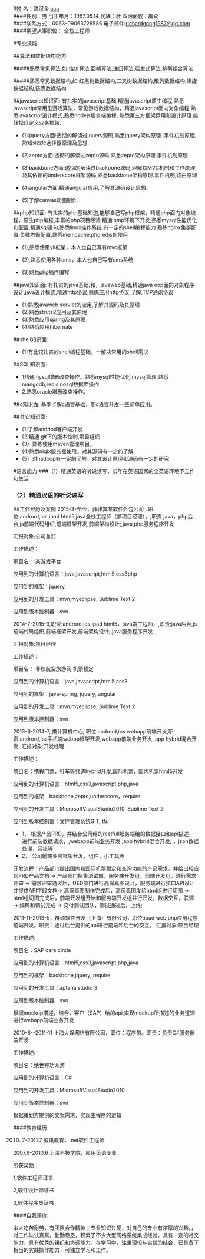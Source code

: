 #姓 名：龚汉金 [aaa](img/faye.png)                 
####性别：男  出生年月：1987.05.14   民族：壮  政治面貌：群众          
####联系方式：0063-09063726586    电子邮件:richardgong1987@qq.com
####期望从事职位： 全栈工程师


#专业技能

##算法和数据结构能力

#####熟悉常见算法,如:估价算法,回朔算法,递归算法,启发式算法,排列组合算法

#####熟悉常见数据结构,如:红黑树数据结构,二叉树数据结构,散列数据结构,螺旋数据结构,链表数据结构

##javascript知识面:
有扎实的javascript基础,精通javascript原生编程,熟悉javascript常用见游戏算法，常见游戏数据结构，精通javascript面向对象编程,熟悉javascript设计模式,熟悉nodejs服务端编程,
熟悉第三方框架运用和设计原理.能轻松自定义业务框架.

* (1):jquery方面:透彻的解读过jquery源码,熟悉jquery架构原理.,事件机制原理,熟知sizzle选择器原理及思想.

* (2)zepto方面:透彻的解读过zepto源码,熟悉zepto架构原理.事件机制原理

* (3)backbone方面:透彻的解读过backbone源码,理解其MVC机制和工作原理,及其依赖的underscore框架源码,熟悉backbone架构原理.事件机制,路由原理

* (4)angular方面:精通angular应用,了解其源码设计思想.

* (5)了解canvas动画制作.


##php知识面:
有扎实的php基础知道,能够自己写php框架，精通php面向对象编程，原生php编程,丰富的php项目经验
精通lnmp环境下开发,熟悉mysql性能优化和配置,精通sql语句,熟悉linux操作系统.有一定的shell编程能力
熟练nginx集群配置,负载均衡配置,熟悉memcache,phpredis的使用
* (1),熟悉使用yii框架，本人也自己写有mvc框架

* (2),熟悉使用各种cms，本人也自己写有cms系统

* (3)熟悉php插件编写

##java知识面:
有扎实的java基础,和，javaweb基础,精通java oop面向对象程序设计,java设计模式,精通http协议,熟练应用http协议,了解,TCP通讯协议
* (1)熟悉javaweb  servlet的应用,了解其源码及其原理
* (2)熟悉struts2应用及其原理
* (3)熟悉应用spring及其原理
* (4)熟悉应用hibernate

##shell知识面:
* (1)有比较扎实的shell编程基础，一解决常用的shell需求

##SQL知识面:

* 1精通mysql增删改查操作。熟悉mysql性能优化,mysql管理,熟悉mangodb,redis nosql数据库操作
* 2.熟悉oracle增删改查操作。


##c知识面:
 基本了解c语言基础，能c语言开发一些简单应用。

##其它知识面:
* (1)了解andriod客户端开发
* (2)精通 git下的版本控制,项目组织
* (3）熟练使用maven管理项目。
* (4)熟悉nigix服务器使用。对其源码有一定的了解
* (5）对hadoop有一定的了解。对其设计原理和源码有一定的研究	

#语言能力
###（1）精通英语的听说读写，长年在英语国家的全英语环境下工作和生活
### （2）精通汉语的听说读写
     
##工作经历及案例
2015-3-至今，菲律宾某软件外包公司 , 职位:andrord,ios,ipad html5,java全栈工程师（兼项目经理），,职责:java，php后台,js前端代码组织,前端框架开发,前端架构设计;,java,php服务程序开发

汇报对象:公司总监

工作描述：

项目名： 某游戏平台

应用到的计算机语言：java,javascript,html5,css3php

应用到的框架：jquery,

应用到的开发工具：mvn,myeclipse, Sublime Text 2

应用到版本控制器：svn




2014-7-2015-3,职位:andrord,ios,ipad html5，java端工程师，,职责:java后台,js前端代码组织,前端框架开发,前端架构设计;,java服务程序开发

汇报对象:项目经理

工作描述：

项目名： 春秋航空旅游网,机票预定

应用到的计算机语言：java,javascript,html5,css3

应用到的框架：java-spring, jquery,,angular

应用到的开发工具：mvn,myeclipse, Sublime Text 2

应用到版本控制器：svn



2013-6-2014-7, 携计算机中心, 职位:andrord,ios webapp前端开发,职责:andrord,ios手机端webpp框架开发,webapp前端业务开发 ,app hybrid混合开发;
汇报对象:开发经理

工作描述：

项目名：携程门票，打车等频道hybrid开发,国际机票，国内机票html5开发

应用到的计算机语言：html5,css3,javascript,php,java

应用到的框架：backbone,zepto,underscore，require

应用到的开发工具：MicrosoftVisualStudio2010, Sublime Text 2

应用到版本控制器：文件管理系统GIT, tfs


* 1，	根据产品PRD，并结合公司给的restfull服务端给的数据接口和api描述，进行前端数据请求，,webapp前端业务开发 ,app hybrid混合开发;
，json数据处理，容错等
* 2，	公司前端业务框架开发，组件，小工具等

开发流程：产品部门提出国内和国际机票预定和查询功能的产品需求，并给出相应的PRD产品文档 → 产品部门招集测试部，服务端开发组，前端开发组，进行需求评审 → 需求评审通过后，UED部门进行高保真图设计，服务端进行接口API设计并提供API字段文档→
 高保真图制作完成后，高保真图发给html组进行切图 → html组切图完成后，前端开发组开始和服务端开发组并行开发，数据交互，联调 → 编码和调试完成 → 交付测试团队，测试通过后，上线;



2011-11-2013-5，群硕软件开发（上海）有限公司，职位:ipad web,php应用程序前端开发。职责：通过后台提供的api进行前端和后台的交互。
汇报对象:项目经理

工作描述:
 
项目名：SAP care circle

应用到的计算机语言：html5,css3,javascript,php,java

应用到的框架：backbone,jquery, require

应用到的开发工具：aptana studio 3

应用到版本控制器：svn

根据mockup描述，结合，客户（SAP）给的api,实现mockup所描述的业务逻辑进行webapp前端业务开发

2010-8--2011-11 上海火娱网络有限公司，职位：程序员。职责：负责C#服务器端开发

工作描述:
 
项目名：绝世神功网游

应用到的计算机语言：C#

应用到的开发工具：MicrosoftVisualStudio2010

应用到版本控制器：svn

根据策划方提供的文案需求，实现主程序的逻辑
		
####教育经历

2010. 7-2011.7   威讯教育，.net软件工程师

2007.9-2010.6  上海科技学院，应用英语专业

所获奖励：

1,软件工程师证书

2,软件设计师证书

3,软件程序员证书



####自我评价:

本人吃苦耐劳，有团队合作精神；专业知识过硬，对自己的专业有浓厚的兴趣。，对工作认认真真，勤勤恳恳，积累了不少大型网络系统集成经验。具有一定的社交能力，具有优秀的组织和协调能力。在学习中，注重理论与实践的结合，已具备了相当的实践操作能力，可独立学习和工作。



